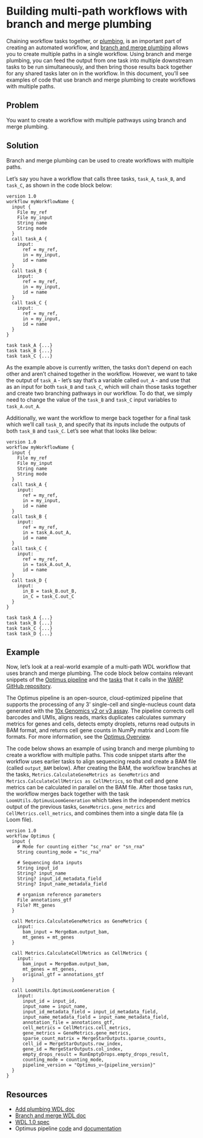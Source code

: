 # Building multi-path workflows with branch and merge plumbing

Chaining workflow tasks together, or [plumbing](add_plumbing.md), is an important part of creating an automated workflow, and [branch and merge plumbing](Branch_and_merge.md) allows you to create multiple paths in a single workflow. Using branch and merge plumbing, you can feed the output from one task into multiple downstream tasks to be run simultaneously, and then bring those results back together for any shared tasks later on in the workflow. In this document, you’ll see examples of code that use branch and merge plumbing to create workflows with multiple paths.

## Problem

You want to create a workflow with multiple pathways using branch and merge plumbing.

## Solution

Branch and merge plumbing can be used to create workflows with multiple paths.

Let’s say you have a workflow that calls three tasks, `task_A`, `task_B`, and `task_C`, as shown in the code block below:

```wdl
version 1.0
workflow myWorkflowName {
  input {
    File my_ref
    File my_input
    String name
    String mode
  }
  call task_A {
    input: 
      ref = my_ref,
      in = my_input,
      id = name     
  }
  call task_B {
    input: 
      ref = my_ref,
      in = my_input,
      id = name
  }
  call task_C {
    input: 
      ref = my_ref,
      in = my_input,
      id = name
  }
}

task task_A {...}
task task_B {...}
task task_C {...}
```

As the example above is currently written, the tasks don’t depend on each other and aren’t chained together in the workflow. However, we want to take the output of `task_A` - let’s say that’s a variable called `out_A` - and use that as an input for both `task_B` and `task_C`, which will chain those tasks together and create two branching pathways in our workflow. To do that, we simply need to change the value of the `task_B` and `task_C` input variables to `task_A.out_A`.

Additionally, we want the workflow to merge back together for a final task which we’ll call `task_D`, and specify that its inputs include the outputs of both `task_B` and `task_C`. Let’s see what that looks like below:

```wdl
version 1.0
workflow myWorkflowName {
  input {
    File my_ref
    File my_input
    String name
    String mode
  }
  call task_A {
    input: 
      ref = my_ref,
      in = my_input,
      id = name     
  }
  call task_B {
    input: 
      ref = my_ref,
      in = task_A.out_A,
      id = name
  }
  call task_C {
    input: 
      ref = my_ref,
      in = task_A.out_A,
      id = name
  }
  call task_D {
    input: 
      in_B = task_B.out_B,
      in_C = task_C.out_C
  }
}

task task_A {...}
task task_B {...}
task task_C {...}
task task_D {...}
```

## Example

Now, let’s look at a real-world example of a multi-path WDL workflow that uses branch and merge plumbing. The code block below contains relevant snippets of the [Optimus pipeline](https://github.com/broadinstitute/warp/blob/master/pipelines/skylab/optimus/Optimus.wdl) and the [tasks](https://github.com/broadinstitute/warp/blob/master/tasks/skylab/LoomUtils.wdl) that it calls in the [WARP GitHub repository](https://github.com/broadinstitute/warp/tree/master).

The Optimus pipeline is an open-source, cloud-optimized pipeline that supports the processing of any 3' single-cell and single-nucleus count data generated with the [10x Genomics v2 or v3 assay](https://www.10xgenomics.com/solutions/single-cell/). The pipeline corrects cell barcodes and UMIs, aligns reads, marks duplicates calculates summary metrics for genes and cells, detects empty droplets, returns read outputs in BAM format, and returns cell gene counts in NumPy matrix and Loom file formats. For more information, see the [Optimus Overview](https://broadinstitute.github.io/warp/docs/Pipelines/Optimus_Pipeline/README/).

The code below shows an example of using branch and merge plumbing to create a workflow with multiple paths. This code snippet starts after the workflow uses earlier tasks to align sequencing reads and create a BAM file (called `output_BAM` below). After creating the BAM, the workflow branches at the tasks, `Metrics.CalculateGeneMetrics as GeneMetrics` and `Metrics.CalculateCellMetrics as CellMetrics`, so that cell and gene metrics can be calculated in parallel on the BAM file. After those tasks run, the workflow merges back together with the task `LoomUtils.OptimusLoomGeneration` which takes in the independent metrics output of the previous tasks, `GeneMetrics.gene_metrics` and `CellMetrics.cell_metrics`, and combines them into a single data file (a Loom file).

```wdl
version 1.0
workflow Optimus {
  input {
    # Mode for counting either "sc_rna" or "sn_rna"
    String counting_mode = "sc_rna"

    # Sequencing data inputs
    String input_id
    String? input_name
    String? input_id_metadata_field
    String? Input_name_metadata_field

    # organism reference parameters
    File annotations_gtf
    File? Mt_genes
  }

  call Metrics.CalculateGeneMetrics as GeneMetrics {
    input:
      bam_input = MergeBam.output_bam,
      mt_genes = mt_genes
  }

  call Metrics.CalculateCellMetrics as CellMetrics {
    input:
      bam_input = MergeBam.output_bam,
      mt_genes = mt_genes,
      original_gtf = annotations_gtf
  }

  call LoomUtils.OptimusLoomGeneration {
    input:
      input_id = input_id,
      input_name = input_name,
      input_id_metadata_field = input_id_metadata_field,
      input_name_metadata_field = input_name_metadata_field,
      annotation_file = annotations_gtf,
      cell_metrics = CellMetrics.cell_metrics,
      gene_metrics = GeneMetrics.gene_metrics,
      sparse_count_matrix = MergeStarOutputs.sparse_counts,
      cell_id = MergeStarOutputs.row_index,
      gene_id = MergeStarOutputs.col_index,
      empty_drops_result = RunEmptyDrops.empty_drops_result,
      counting_mode = counting_mode,
      pipeline_version = "Optimus_v~{pipeline_version}"
  }
}
```

## Resources

- [Add plumbing WDL doc](add_plumbing.md)
- [Branch and merge WDL doc](Branch_and_merge.md)
- [WDL 1.0 spec](https://github.com/openwdl/wdl/blob/main/versions/1.0/SPEC.md)
- Optimus pipeline [code](https://github.com/broadinstitute/warp/blob/master/pipelines/skylab/optimus/Optimus.wdl) and [documentation](https://broadinstitute.github.io/warp/docs/Pipelines/Optimus_Pipeline/README/)